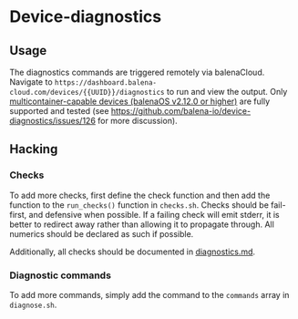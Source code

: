 # Device-diagnostics

## Usage
The diagnostics commands are triggered remotely via balenaCloud. Navigate to
`https://dashboard.balena-cloud.com/devices/{{UUID}}/diagnostics` to run and view the output.  Only
[multicontainer-capable devices (balenaOS v2.12.0 or higher)](https://www.balena.io/docs/learn/develop/multicontainer/)
are fully supported and tested (see https://github.com/balena-io/device-diagnostics/issues/126 for more discussion).

## Hacking

### Checks
To add more checks, first define the check function and then add the function to the `run_checks()` function in `checks.sh`.
Checks should be fail-first, and defensive when possible. If a failing check will emit stderr, it is better to redirect
away rather than allowing it to propagate through. All numerics should be declared as such if possible.

Additionally, all checks should be documented in [diagnostics.md](./diagnostics.md).

### Diagnostic commands
To add more commands, simply add the command  to the `commands` array in `diagnose.sh`.
